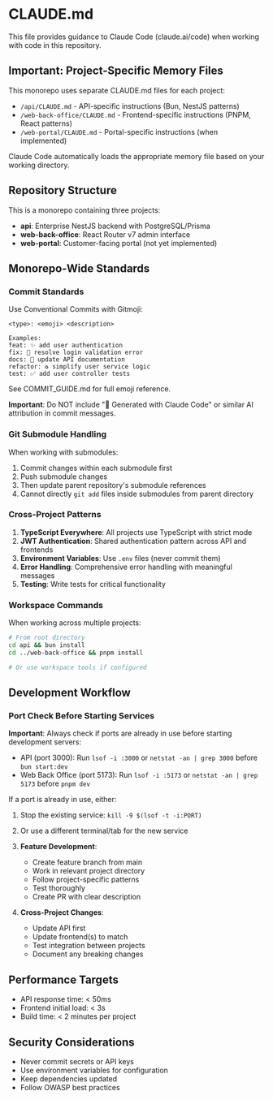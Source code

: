 # CLAUDE.md

This file provides guidance to Claude Code (claude.ai/code) when working with code in this repository.

## Important: Project-Specific Memory Files

This monorepo uses separate CLAUDE.md files for each project:
- `/api/CLAUDE.md` - API-specific instructions (Bun, NestJS patterns)
- `/web-back-office/CLAUDE.md` - Frontend-specific instructions (PNPM, React patterns)
- `/web-portal/CLAUDE.md` - Portal-specific instructions (when implemented)

Claude Code automatically loads the appropriate memory file based on your working directory.

## Repository Structure

This is a monorepo containing three projects:
- **api**: Enterprise NestJS backend with PostgreSQL/Prisma
- **web-back-office**: React Router v7 admin interface
- **web-portal**: Customer-facing portal (not yet implemented)

## Monorepo-Wide Standards

### Commit Standards

Use Conventional Commits with Gitmoji:
```
<type>: <emoji> <description>

Examples:
feat: ✨ add user authentication
fix: 🐛 resolve login validation error
docs: 📝 update API documentation
refactor: ♻️ simplify user service logic
test: ✅ add user controller tests
```

See COMMIT_GUIDE.md for full emoji reference.

**Important**: Do NOT include "🤖 Generated with Claude Code" or similar AI attribution in commit messages.

### Git Submodule Handling

When working with submodules:
1. Commit changes within each submodule first
2. Push submodule changes
3. Then update parent repository's submodule references
4. Cannot directly `git add` files inside submodules from parent directory

### Cross-Project Patterns

1. **TypeScript Everywhere**: All projects use TypeScript with strict mode
2. **JWT Authentication**: Shared authentication pattern across API and frontends
3. **Environment Variables**: Use `.env` files (never commit them)
4. **Error Handling**: Comprehensive error handling with meaningful messages
5. **Testing**: Write tests for critical functionality

### Workspace Commands

When working across multiple projects:
```bash
# From root directory
cd api && bun install
cd ../web-back-office && pnpm install

# Or use workspace tools if configured
```

## Development Workflow

### Port Check Before Starting Services

**Important**: Always check if ports are already in use before starting development servers:
- API (port 3000): Run `lsof -i :3000` or `netstat -an | grep 3000` before `bun start:dev`
- Web Back Office (port 5173): Run `lsof -i :5173` or `netstat -an | grep 5173` before `pnpm dev`

If a port is already in use, either:
1. Stop the existing service: `kill -9 $(lsof -t -i:PORT)`
2. Or use a different terminal/tab for the new service

1. **Feature Development**:
   - Create feature branch from main
   - Work in relevant project directory
   - Follow project-specific patterns
   - Test thoroughly
   - Create PR with clear description

2. **Cross-Project Changes**:
   - Update API first
   - Update frontend(s) to match
   - Test integration between projects
   - Document any breaking changes

## Performance Targets

- API response time: < 50ms
- Frontend initial load: < 3s
- Build time: < 2 minutes per project

## Security Considerations

- Never commit secrets or API keys
- Use environment variables for configuration
- Keep dependencies updated
- Follow OWASP best practices